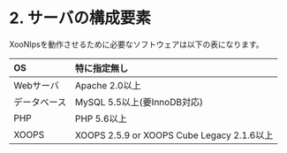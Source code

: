 # 2. サーバの構成要素

 XooNIpsを動作させるために必要なソフトウェアは以下の表になります。

| OS |  特に指定無し |
| :--- | :--- |
|  Webサーバ |  Apache 2.0以上 |
|  データベース |  MySQL 5.5以上\(要InnoDB対応\) |
| PHP |  PHP 5.6以上 |
| XOOPS | XOOPS 2.5.9 or  XOOPS Cube Legacy 2.1.6以上 |

